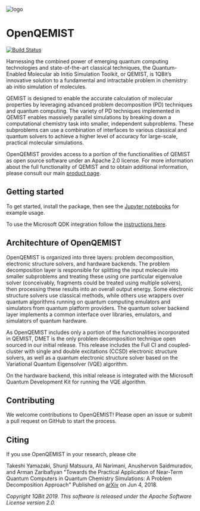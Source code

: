 ![logo](http://1qbit.com/wp-content/uploads/2019/05/1qbitlogo.png "1QBit is awesome!")

# OpenQEMIST
[![Build Status](https://travis-ci.com/1QB-Information-Technologies/openqemist.svg?token=zt4rNJ8MTUGcpVsToGyy&branch=master)](https://travis-ci.com/1QB-Information-Technologies/openqemist)

Harnessing the combined power of emerging quantum computing technologies and
state-of-the-art classical techniques, the Quantum-Enabled Molecular ab Initio
Simulation Toolkit, or QEMIST, is 1QBit’s innovative solution to a fundamental
and intractable problem in chemistry: ab initio simulation of molecules.

QEMIST is designed to enable the accurate calculation of molecular properties by
leveraging advanced problem decomposition (PD) techniques and quantum computing.
The variety of PD techniques implemented in QEMIST enables massively parallel
simulations by breaking down a computational chemistry task into smaller,
independent subproblems. These subproblems can use a combination of interfaces
to various classical and quantum solvers to achieve a higher level of accuracy
for large-scale, practical molecular simulations.

OpenQEMIST provides access to a portion of the functionalities of QEMIST as
open source software under an Apache 2.0 license. For more information about the
full functionality of QEMIST and to obtain additional information, please
consult our main [product page](https://1qbit.com/qemist).

## Getting started

To get started, install the package, then see the [Jupyter notebooks](https://github.com/1QB-Information-Technologies/openqemist/tree/master/examples)
for example usage.

To use the Microsoft QDK integration follow the [instructions here](https://docs.microsoft.com/en-us/quantum/install-guide/?view=qsharp-preview).

## Architechture of OpenQEMIST
OpenQEMIST is organized into three layers: problem decomposition, electronic
structure solvers, and hardware backends. The problem decomposition layer is
responsible for splitting the input molecule into smaller subproblems and
treating these using one particular eigenvalue solver (conceivably, fragments
could be treated using multiple solvers), then processing these results into an
overall output energy. Some electronic structure solvers use classical methods,
while others use wrappers over quantum algorithms running on quantum computing
emulators and simulators from quantum platform providers. The quantum solver
backend layer implements a common interface over libraries, emulators, and
simulators of quantum hardware.

As OpenQEMIST includes only a portion of the functionalities incorporated in QEMIST, DMET
is the only problem decomposition technique open sourced in our initial release.
This release includes the Full CI and coupled-cluster with single and double
excitations (CCSD) electronic structure solvers, as well as a quantum electronic
structure solver based on the Variational Quantum Eigensolver (VQE) algorithm.

On the hardware backend, this initial release is integrated with the Microsoft
Quantum Development Kit for running the VQE algorithm.

## Contributing
We welcome contributions to OpenQEMIST! Please open an issue or submit a pull request on GitHub to start the process.

## Citing
If you use OpenQEMIST in your research, please cite

Takeshi Yamazaki, Shunji Matsuura, Ali Narimani, Anushervon Saidmuradov, and Arman Zaribafiyan "Towards the Practical Application of Near-Term Quantum Computers in Quantum Chemistry Simulations: A Problem Decomposition Approach" Published on [arXiv](https://arxiv.org/abs/1806.01305) on Jun 4, 2018.


_Copyright 1QBit 2019. This software is released under the Apache Software License version 2.0._
